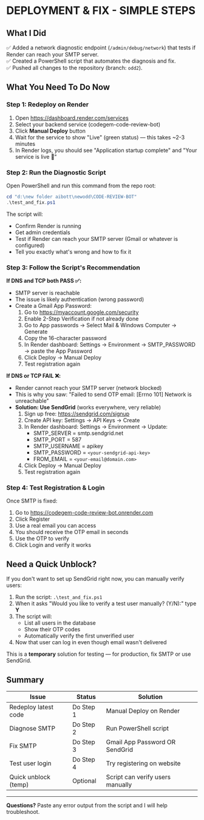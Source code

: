# DEPLOYMENT & FIX - SIMPLE STEPS

## What I Did
✅ Added a network diagnostic endpoint (`/admin/debug/network`) that tests if Render can reach your SMTP server.  
✅ Created a PowerShell script that automates the diagnosis and fix.  
✅ Pushed all changes to the repository (branch: `odd2`).

## What You Need To Do Now

### Step 1: Redeploy on Render
1. Open https://dashboard.render.com/services
2. Select your backend service (codegem-code-review-bot)
3. Click **Manual Deploy** button
4. Wait for the service to show "Live" (green status) — this takes ~2-3 minutes
5. In Render logs, you should see "Application startup complete" and "Your service is live 🎉"

### Step 2: Run the Diagnostic Script
Open PowerShell and run this command from the repo root:

```powershell
cd "d:\new folder aibott\newodd\CODE-REVIEW-BOT"
.\test_and_fix.ps1
```

The script will:
- Confirm Render is running
- Get admin credentials
- Test if Render can reach your SMTP server (Gmail or whatever is configured)
- Tell you exactly what's wrong and how to fix it

### Step 3: Follow the Script's Recommendation

**If DNS and TCP both PASS ✅:**
- SMTP server is reachable
- The issue is likely authentication (wrong password)
- Create a Gmail App Password:
  1. Go to https://myaccount.google.com/security
  2. Enable 2-Step Verification if not already done
  3. Go to App passwords → Select Mail & Windows Computer → Generate
  4. Copy the 16-character password
  5. In Render dashboard: Settings → Environment → SMTP_PASSWORD → paste the App Password
  6. Click Deploy → Manual Deploy
  7. Test registration again

**If DNS or TCP FAIL ❌:**
- Render cannot reach your SMTP server (network blocked)
- This is why you saw: "Failed to send OTP email: [Errno 101] Network is unreachable"
- **Solution: Use SendGrid** (works everywhere, very reliable)
  1. Sign up free: https://sendgrid.com/signup
  2. Create API key: Settings → API Keys → Create
  3. In Render dashboard: Settings → Environment → Update:
     - SMTP_SERVER = smtp.sendgrid.net
     - SMTP_PORT = 587
     - SMTP_USERNAME = apikey
     - SMTP_PASSWORD = `<your-sendgrid-api-key>`
     - FROM_EMAIL = `<your-email@domain.com>`
  4. Click Deploy → Manual Deploy
  5. Test registration again

### Step 4: Test Registration & Login
Once SMTP is fixed:
1. Go to https://codegem-code-review-bot.onrender.com
2. Click Register
3. Use a real email you can access
4. You should receive the OTP email in seconds
5. Use the OTP to verify
6. Click Login and verify it works

## Need a Quick Unblock?

If you don't want to set up SendGrid right now, you can manually verify users:
1. Run the script: `.\test_and_fix.ps1`
2. When it asks "Would you like to verify a test user manually? (Y/N):" type **Y**
3. The script will:
   - List all users in the database
   - Show their OTP codes
   - Automatically verify the first unverified user
4. Now that user can log in even though email wasn't delivered

This is a **temporary** solution for testing — for production, fix SMTP or use SendGrid.

## Summary

| Issue | Status | Solution |
|-------|--------|----------|
| Redeploy latest code | Do Step 1 | Manual Deploy on Render |
| Diagnose SMTP | Do Step 2 | Run PowerShell script |
| Fix SMTP | Do Step 3 | Gmail App Password OR SendGrid |
| Test user login | Do Step 4 | Try registering on website |
| Quick unblock (temp) | Optional | Script can verify users manually |

---

**Questions?** Paste any error output from the script and I will help troubleshoot.
